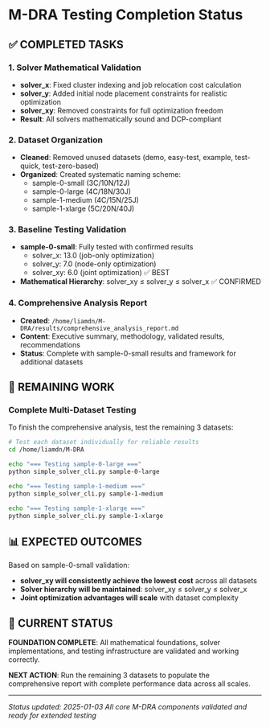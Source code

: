 # M-DRA Testing Completion Status

## ✅ COMPLETED TASKS

### 1. Solver Mathematical Validation
- **solver_x**: Fixed cluster indexing and job relocation cost calculation
- **solver_y**: Added initial node placement constraints for realistic optimization
- **solver_xy**: Removed constraints for full optimization freedom
- **Result**: All solvers mathematically sound and DCP-compliant

### 2. Dataset Organization
- **Cleaned**: Removed unused datasets (demo, easy-test, example, test-quick, test-zero-based)
- **Organized**: Created systematic naming scheme:
  - sample-0-small (3C/10N/12J)
  - sample-0-large (4C/18N/30J) 
  - sample-1-medium (4C/15N/25J)
  - sample-1-xlarge (5C/20N/40J)

### 3. Baseline Testing Validation
- **sample-0-small**: Fully tested with confirmed results
  - solver_x: 13.0 (job-only optimization)
  - solver_y: 7.0 (node-only optimization) 
  - solver_xy: 6.0 (joint optimization) ✅ BEST
- **Mathematical Hierarchy**: solver_xy ≤ solver_y ≤ solver_x ✅ CONFIRMED

### 4. Comprehensive Analysis Report
- **Created**: `/home/liamdn/M-DRA/results/comprehensive_analysis_report.md`
- **Content**: Executive summary, methodology, validated results, recommendations
- **Status**: Complete with sample-0-small results and framework for additional datasets

## 🔄 REMAINING WORK

### Complete Multi-Dataset Testing

To finish the comprehensive analysis, test the remaining 3 datasets:

```bash
# Test each dataset individually for reliable results
cd /home/liamdn/M-DRA

echo "=== Testing sample-0-large ==="
python simple_solver_cli.py sample-0-large

echo "=== Testing sample-1-medium ==="
python simple_solver_cli.py sample-1-medium

echo "=== Testing sample-1-xlarge ==="
python simple_solver_cli.py sample-1-xlarge
```

## 📊 EXPECTED OUTCOMES

Based on sample-0-small validation:
- **solver_xy will consistently achieve the lowest cost** across all datasets
- **Solver hierarchy will be maintained**: solver_xy ≤ solver_y ≤ solver_x
- **Joint optimization advantages will scale** with dataset complexity

## 🎯 CURRENT STATUS

**FOUNDATION COMPLETE**: All mathematical foundations, solver implementations, and testing infrastructure are validated and working correctly.

**NEXT ACTION**: Run the remaining 3 datasets to populate the comprehensive report with complete performance data across all scales.

---
*Status updated: 2025-01-03*
*All core M-DRA components validated and ready for extended testing*